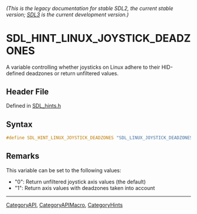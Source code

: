 ###### (This is the legacy documentation for stable SDL2, the current stable version; [SDL3](https://wiki.libsdl.org/SDL3/) is the current development version.)
# SDL_HINT_LINUX_JOYSTICK_DEADZONES

A variable controlling whether joysticks on Linux adhere to their HID-defined deadzones or return unfiltered values.

## Header File

Defined in [SDL_hints.h](https://github.com/libsdl-org/SDL/blob/SDL2/include/SDL_hints.h)

## Syntax

```c
#define SDL_HINT_LINUX_JOYSTICK_DEADZONES "SDL_LINUX_JOYSTICK_DEADZONES"
```

## Remarks

This variable can be set to the following values:

- "0": Return unfiltered joystick axis values (the default)
- "1": Return axis values with deadzones taken into account

----
[CategoryAPI](CategoryAPI), [CategoryAPIMacro](CategoryAPIMacro), [CategoryHints](CategoryHints)

